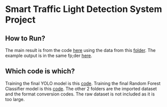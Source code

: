 # Smart Traffic Light Detection System Project

## How to Run?
The main result is from the code [here](ProjectTestVideo.py) using the data from this [folder](For_Demonstration).
The example output is in the same fp;der [here](For_Demonstration/TestVideo_Output.mp4).

## Which code is which?
Training the final YOLO model is this [code](Project.ipynb).
Training the final Random Forest Classifier model is this [code](ProjectRandomForest.ipynb).
The other 2 folders are the imported dataset and the format conversion codes.
The raw dataset is not included as it is too large.
